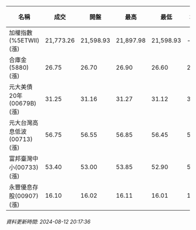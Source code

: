 | 名稱 | 成交 | 開盤 | 最高 | 最低 | 均價 | 成交金額(億) | 昨收 | 漲跌幅 | 漲跌 | 總量 | 昨量 | 振幅 |
| -------- | -------- | -------- | -------- |-------- | -------- | -------- |-------- |-------- |-------- | -------- | -------- |-------- |
|加權指數(%5ETWII) (漲)|21,773.26|21,598.93|21,897.98|21,598.93|-|3,832.76|21,469.00|1.42%|304.26|8,050,998|0|1.39%|
|合庫金(5880) (漲)|26.75|26.70|26.90|26.60|26.76|3.71|26.55|0.75%|0.20|13,868|24,327|1.13%|
|元大美債20年(00679B) (漲)|31.25|31.16|31.27|31.12|31.22|38.91|30.99|0.84%|0.26|124,628|180,100|0.48%|
|元大台灣高息低波(00713) (漲)|56.75|56.55|56.85|56.45|56.67|4.72|56.20|0.98%|0.55|8,324|9,294|0.71%|
|富邦臺灣中小(00733) (漲)|53.40|53.00|53.85|52.90|53.51|0.893|52.35|2.01%|1.05|1,669|1,760|1.81%|
|永豐優息存股(00907) (漲)|16.10|16.02|16.11|16.01|16.06|0.813|15.91|1.19%|0.19|5,061|3,842|0.63%|
###### 資料更新時間: 2024-08-12 20:17:36